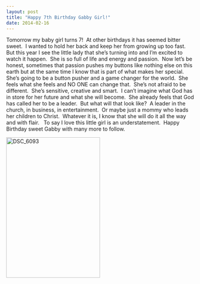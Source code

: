```yaml
---
layout: post
title: "Happy 7th Birthday Gabby Girl!"
date: 2014-02-16
---
```


<p>Tomorrow my baby girl turns 7!&#160; At other birthdays it has seemed bitter sweet.&#160; I wanted to hold her back and keep her from growing up too fast.&#160; But this year I see the little lady that she’s turning into and I’m excited to watch it happen.&#160; She is so full of life and energy and passion.&#160; Now let’s be honest, sometimes that passion pushes my buttons like nothing else on this earth but at the same time I know that is part of what makes her special.&#160; She’s going to be a button pusher and a game changer for the world.&#160; She feels what she feels and NO ONE can change that.&#160; She’s not afraid to be different.&#160; She’s sensitive, creative and smart.&#160; I can’t imagine what God has in store for her future and what she will become.&#160; She already feels that God has called her to be a leader.&#160; But what will that look like?&#160; A leader in the church, in business, in entertainment.&#160; Or maybe just a mommy who leads her children to Christ.&#160; Whatever it is, I know that she will do it all the way and with flair.&#160;&#160; To say I love this little girl is an understatement.&#160; Happy Birthday sweet Gabby with many more to follow.</p>  <p><a href="/thepaladinos/assets/images/DSC_6093.jpg"><img title="DSC_6093" style="border-top: 0px; border-right: 0px; background-image: none; border-bottom: 0px; padding-top: 0px; padding-left: 0px; border-left: 0px; display: inline; padding-right: 0px" border="0" alt="DSC_6093" src="/thepaladinos/assets/images/DSC_6093_thumb.jpg" width="251" height="375" /></a></p>
